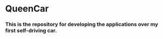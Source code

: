 # QueenCar
### This is the repository for developing the applications over my first self-driving car.

